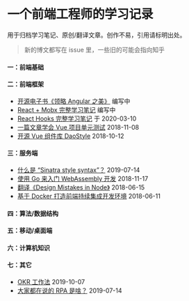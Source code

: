# 一个前端工程师的学习记录

用于归档学习笔记、原创/翻译文章。创作不易，引用请标明出处。

> 新的博文都写在 issue 里，一些旧的可能会指向知乎

#### 一：前端基础

#### 二：前端框架

* [开源电子书《领略 Angular 之美》](https://github.com/olivewind/angular-deep) 编写中
* [React + Mobx 完整学习笔记](https://github.com/olivewind/blog/issues/2) 编写中
* [React Hooks 完整学习笔记](https://github.com/olivewind/blog/issues/1) 于  2020-03-10
* [一篇文章学会 Vue 项目单元测试](https://zhuanlan.zhihu.com/p/48758013) 2018-11-08
* [开源 Vue 组件库 DaoStyle](https://zhuanlan.zhihu.com/p/46603300) 2018-10-12

#### 三：服务端

* [什么是 “Sinatra style syntax”？](https://zhuanlan.zhihu.com/p/73531136) 2019-07-14
* [使用 Go 来入门 WebAssembly 开发](https://zhuanlan.zhihu.com/p/50189676) 2018-11-17
* [翻译《Design Mistakes in Node》](https://zhuanlan.zhihu.com/p/37637923) 2018-06-15
* [基于 Docker 打造前端持续集成开发环境](https://zhuanlan.zhihu.com/p/37961402) 2018-06-11

#### 四：算法/数据结构

#### 五：移动/桌面端

#### 六：计算机知识

#### 七：其它

* [OKR 工作法](https://zhuanlan.zhihu.com/p/85453990) 2019-10-07
* [大家都在说的 RPA 是啥？](https://zhuanlan.zhihu.com/p/73478346) 2019-07-14
